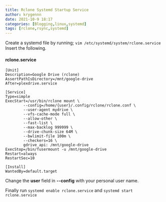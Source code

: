 ```yaml
---
title: Rclone Systemd Startup Service
author: krygennn
date: 2021-10-9 18:17
categories: [Blogging,linux,systemd]
tags: [rclone,rsync,systemd]
---
```

Create a systemd file by running;
`vim /etc/systemd/system/rclone.service`
<br>Insert the following.
#### rclone.service
```
[Unit]
Description=Google Drive (rclone)
AssertPathIsDirectory=/mnt/google-drive
After=plexdrive.service

[Service]
Type=simple
ExecStart=/usr/bin/rclone mount \
        --config=/home/{user}/.config/rclone/rclone.conf \
        --user-agent mydrive \
        --vfs-cache-mode full \
        --allow-other \
        --fast-list \
        --max-backlog 999999 \
        --drive-chunk-size 64M \
        --bwlimit-file 100m \
        --checkers=16 \
        gdrive_api: /mnt/google-drive
ExecStop=/bin/fusermount -u /mnt/google-drive
Restart=always
RestartSec=10

[Install]
WantedBy=default.target
```
Change the **user** field in **--config** with your personal user name.

Finally run `systemd enable rclone.service` and `systemd start rclone.service`

